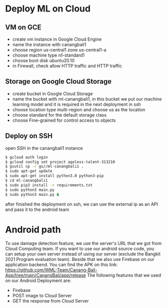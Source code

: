 # Deploy ML on Cloud
## VM on GCE
* create vm instance in Google Cloud Engine
* name the instance with canangbali1
* choose region us-central1 zone us-central1-a
* choose machine type n1-standard1
* choose boot disk ubuntu20.10
* in Firewall, check allow HTTP traffic and HTTP traffic

## Storage on Google Cloud Storage
* create bucket in Google Cloud Storage
* name the bucket with ml-canangbali1, in this bucket we put our machine learning model and it is required in the next deployment in ssh
* choose location type multi-region and choose us as the location
* choose standard for the default storage class
* choose Fine-grained for control access to objects

## Deploy on SSH
open SSH in the canangbali1 instance
```bash
$ gcloud auth login
$ gcloud config set project ageless-talent-313210
$ gsutil cp -r gs//ml-canangbali1 .
$ sudo apt-get update
$ sudo apt-get install python3.8 python3-pip
$ cd ml-canangbali1
$ sudo pip3 install -r requirements.txt
$ sudo python3 main.py
$ sudo python3 main.py &
```
after finished the deployment on ssh, we can use the external ip as an API and pass it to the android team

# Android path
To use damage detection feature, we use the server's URL that we got from Cloud Computing team. If you want to use our android source code, you can setup your own server instead of using our server (exclude the Bangkit 2021 Program evaluation team). Beside that we also use Firebase on our application backend.
You can find the APK on this link: https://github.com/WML-Team/Canang-Bali-App/tree/main/CanangBali/app/release
The following features that we used on our Android Deployment are:
* Firebase
* POST image to Cloud Server
* GET the response from Cloud Server
